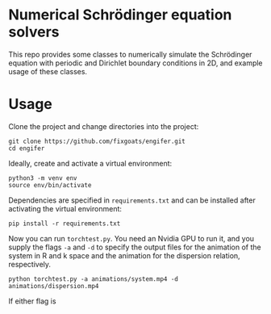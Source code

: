 # Numerical Schrödinger equation solvers

This repo provides some classes to numerically simulate the Schrödinger
equation with periodic and Dirichlet boundary conditions in 2D, and
example usage of these classes.

# Usage
Clone the project and change directories into the project:
```
git clone https://github.com/fixgoats/engifer.git
cd engifer
```
Ideally, create and activate a virtual environment:
```
python3 -m venv env
source env/bin/activate
```
Dependencies are specified in `requirements.txt` and can be installed after
activating the virtual environment:
```
pip install -r requirements.txt
```
Now you can run `torchtest.py`. You need an Nvidia GPU to run it, and you supply
the flags `-a` and `-d` to specify the output files for the animation of the system
in R and k space and the animation for the dispersion relation, respectively.
```
python torchtest.py -a animations/system.mp4 -d animations/dispersion.mp4
```
If either flag is 
